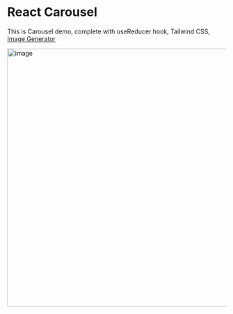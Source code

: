 # React Carousel

This is Carousel demo, complete with useReducer hook, Tailwind CSS, [Image Generator](https://dummyimage.com/600x400/000/fff&text=1)

<img width="593" alt="image" src="https://github.com/user-attachments/assets/51e8b1cf-e2f1-4a2c-99c4-f32df5846505">

